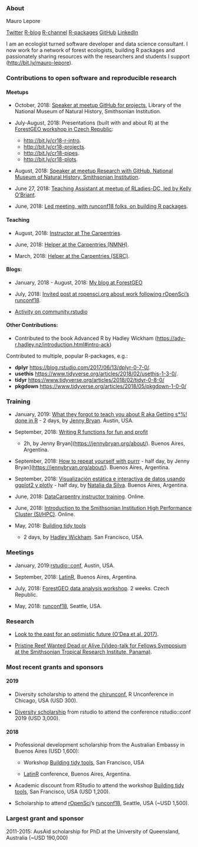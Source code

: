 
### About

Mauro Lepore

[Twitter](https://twitter.com/mauro_lepore)
[R-blog](https://fgeo.netlify.com/) [R-channel](http://bit.ly/r-videos)
[R-packages](https://forestgeo.github.io/fgeo)
[GitHub](https://github.com/maurolepore)
[LinkedIn](https://www.linkedin.com/in/mauro-lepore)

I am an ecologist turned software developer and data science consultant.
I now work for a network of forest ecologists, building R packages and
passionately sharing resources with the researchers and students I
support (<http://bit.ly/mauro-lepore>).

### Contributions to open software and reproducible research

#### Meetups

  - October, 2018: [Speaker at meetup GitHub for
    projects](http://bit.ly/2pOrRXo), Library of the National Museum of
    Natural History, Smithsonian Institution.

  - July-August, 2018: Presentations (built with and about R) at the
    [ForestGEO workshop in Czech Republic](http://bit.ly/event-cr18):
    
      - <http://bit.ly/cr18-r-intro>.
      - <http://bit.ly/cr18-projects>.
      - <http://bit.ly/cr18-pipes>.
      - <http://bit.ly/cr18-plots>.

  - August, 2018: [Speaker at meetup Research with GitHub, National
    Museum of Natural History, Smithsonian
    Institution](http://bit.ly/research-with-github).

  - June 27, 2018: [Teaching Assistant at meetup of RLadies-DC, led by
    Kelly
    O’Briant](https://twitter.com/kellrstats,%20https://www.meetup.com/rladies-dc/events/251799760/).

  - June, 2018: [Led meeting, with runconf18 folks, on building R
    packages](https://twitter.com/mauro_lepore/status/1008136303182008320).

#### Teaching

  - August, 2018: [Instructor at The
    Carpentries](https://kokbent.github.io/2018-09-29-tamu-kingsville/).

  - June, 2018: [Helper at the Carpentries
    (NMNH)](https://smithsonianworkshops.github.io/2018-06-12-nmnh/).

  - March, 2018: [Helper at the Carpentries
    (SERC)](https://smithsonianworkshops.github.io/2018-03-07-serc/).

#### Blogs:

  - January, 2018 - August, 2018: [My blog at
    ForestGEO](https://fgeo.netlify.com/)

  - July, 2018: [Invited post at ropensci.org about work following
    rOpenSci’s
    runconf18](https://ropensci.org/blog/2018/07/17/pkginspector/).

  - [Activity on
    community.rstudio](https://community.rstudio.com/u/mauro_lepore/summary)

#### Other Contributions:

  - Contributed to the book Advanced R by Hadley Wickham
    (<https://adv-r.hadley.nz/introduction.html#intro-ack>)

Contributed to multiple, popular R-packages, e.g.:

  - **dplyr** <https://blog.rstudio.com/2017/06/13/dplyr-0-7-0/>.
  - **usethis**
    <https://www.tidyverse.org/articles/2018/02/usethis-1-3-0/>.
  - **tidyr** <https://www.tidyverse.org/articles/2018/02/tidyr-0-8-0/>
  - **pkgdown**
    <https://www.tidyverse.org/articles/2018/05/pkgdown-1-0-0/>

### Training

  - January, 2019: [What they forgot to teach you about R aka Getting
    s\*%\! done in R](https://whattheyforgot.org/) - 2 days, by [Jenny
    Bryan](https://jennybryan.org/about/). Austin, USA.

  - September, 2018: [Writing R functions for fun and
    profit](https://www.meetup.com/rladies-buenos-aires/events/253987224/)
    - 2h, by Jenny Bryan\](<https://jennybryan.org/about/>). Buenos
    Aires, Argentina.

  - September, 2018: [How to repeat yourself with
    purrr](http://latin-r.com/schedule/#session-3) - half day, by Jenny
    Bryan\](<https://jennybryan.org/about/>). Buenos Aires, Argentina.

  - September, 2018: [Visualización estática e interactiva de datos
    usando ggplot2 y plotly](http://latin-r.com/schedule/#session-1) -
    half day, by [Natalia da Silva](http://natydasilva.com/). Buenos
    Aires, Argentina.

  - June, 2018: [DataCarpentry instructor
    training](https://i.imgur.com/f86ieG4.png). Online.

  - June, 2018: [Introduction to the Smithsonian Institution High
    Performance Cluster (SI/HPC)](https://i.imgur.com/kObg0FC.png).
    Online.

  - May, 2018: [Building tidy
    tools](https://blog.rstudio.com/2018/04/09/building-tidy-tools-workshop/)
    - 2 days, by [Hadley Wickham](http://hadley.nz/). San Francisco,
    USA.

### Meetings

  - January, 2019:[rstudio::conf](https://www.rstudio.com/conference/),
    Austin, USA.

  - September, 2018: [LatinR](https://i.imgur.com/TMYMQEf.png), Buenos
    Aires, Argentina.

  - July, 2018: [ForestGEO data analysis
    workshop](https://www.forestgeo.si.edu/2018-forestgeo-dynamics-workshop-czech-republic).
    2 weeks. Czech Republic.

  - May, 2018: [runconf18](http://unconf18.ropensci.org/#participants),
    Seattle, USA.

### Research

  - [Look to the past for an optimistic future (O’Dea et
    al. 2017)](https://goo.gl/U3aBC2).

  - [Pristine Reef Wanted Dead or Alive (Video-talk for Fellows
    Symposium at the Smithsonian Tropical Research Institute,
    Panama)](https://www.youtube.com/watch?v=MM29AB-52HY).

### Most recent grants and sponsors

#### 2019

  - Diversity scholarship to attend the
    [chirunconf](https://chirunconf.github.io/), R Unconference in
    Chicago, USA (USD 300).

  - [Diversity
    scholarship](https://blog.rstudio.com/2018/08/10/rstudio-conf-2019-diversity-scholarships/)
    from rstudio to attend the conference rstudio::conf 2019 (USD
    3,000).

#### 2018

  - Professional development scholarship from the Australian Embassy in
    Buenos Aires (USD 1,600):
    
      - Workshop [Building tidy
        tools](https://blog.rstudio.com/2018/04/09/building-tidy-tools-workshop/),
        San Francisco, USA
    
      - [LatinR](http://latin-r.com/) conference, Buenos Aires,
        Argentina.

  - Academic discount from RStudio to attend the workshop [Building tidy
    tools](https://blog.rstudio.com/2018/04/09/building-tidy-tools-workshop/),
    San Francisco, USA (USD 1,200).

  - Scholarship to attend [rOpenSci](https://ropensci.org/)’s
    [runconf18](http://unconf18.ropensci.org/#participants), Seattle,
    USA (~USD 1,500).

### Largest grant and sponsor

2011-2015: AusAid scholarship for PhD at the University of Queensland,
Australia (~USD 190,000)
